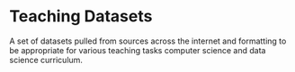 # Teaching Datasets
A set of datasets pulled from sources across the internet and formatting to be appropriate for various teaching tasks computer science and data science curriculum.
